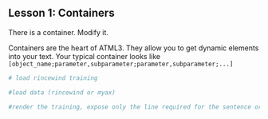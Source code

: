 
## Lesson 1: Containers

There is a container. Modify it.

Containers are the heart of ATML3. They allow you to get dynamic elements into your text. Your typical container looks like `[object_name;parameter,subparameter;parameter,subparameter;...]`


```python
# load rincewind training
```


```python
#load data (rincewind or myax)
```


```python
#render the training, expose only the line required for the sentence or property
```
